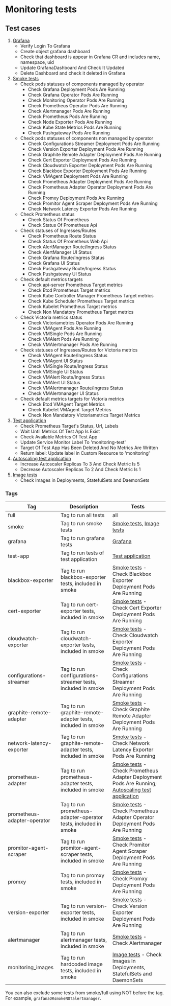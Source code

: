 # Monitoring tests

## Test cases

1. [Grafana](test/robot-tests/src/tests/grafana)
   * Verify Login To Grafana
   * Create object grafana dashboard
   * Check that dashboard is appear in Grafana CR and includes name, namespace, uid
   * Update GrafanaDashboard And Check It Updated
   * Delete Dashboard and check it deleted in Grafana
2. [Smoke tests](test/robot-tests/src/tests/simple-test)
   * Check pods statuses of components managed by operator
      * Check Grafana Deployment Pods Are Running
      * Check Grafana Operator Pods Are Running
      * Check Monitoring Operator Pods Are Running
      * Check Prometheus Operator Pods Are Running
      * Check Alertmanager Pods Are Running
      * Check Prometheus Pods Are Running
      * Check Node Exporter Pods Are Running
      * Check Kube State Metrics Pods Are Running
      * Check Pushgateway Pods Are Running
   * Check pods statuses of components non managed by operator
      * Check Configurations Streamer Deployment Pods Are Running
      * Check Version Exporter Deployment Pods Are Running
      * Check Graphite Remote Adapter Deployment Pods Are Running
      * Check Cert Exporter Deployment Pods Are Running
      * Check Cloudwatch Exporter Deployment Pods Are Running
      * Check Blackbox Exporter Deployment Pods Are Running
      * Check VMAgent Deployment Pods Are Running
      * Check Prometheus Adapter Deployment Pods Are Running
      * Check Prometheus Adapter Operator Deployment Pods Are Running
      * Check Promxy Deployment Pods Are Running
      * Check Promitor Agent Scraper Deployment Pods Are Running
      * Check Network Latency Exporter Pods Are Running
   * Check Prometheus status
      * Check Status Of Prometheus
      * Check Status Of Prometheus Api
   * Check statuses of Ingresses/Routes
      * Check Prometheus Route Status
      * Check Status Of Prometheus Web Api
      * Check AlertManager Route/Ingress Status
      * Check AlertManager UI Status
      * Check Grafana Route/Ingress Status
      * Check Grafana UI Status
      * Check Pushgateway Route/Ingress Status
      * Check Pushgateway UI Status
   * Check default metrics targets
      * Check api-server Prometheus Target metrics
      * Check Etcd Prometheus Target metrics
      * Check Kube Controller Manager Prometheus Target metrics
      * Check Kube Scheduler Prometheus Target metrics
      * Check Kubelet Prometheus Target metrics
      * Check Non Mandatory Prometheus Target metrics
   * Check Victoria metrics status
      * Check Victoriametrics Operator Pods Are Running
      * Check VMAgent Pods Are Running
      * Check VMSingle Pods Are Running
      * Check VMAlert Pods Are Running
      * Check VMAlertmanager Pods Are Running
   * Check statuses of Ingresses/Routes for Victoria metrics
      * Check VMAgent Route/Ingress Status
      * Check VMAgent UI Status
      * Check VMSingle Route/Ingress Status
      * Check VMSingle UI Status
      * Check VMAlert Route/Ingress Status
      * Check VMAlert UI Status
      * Check VMAlertmanager Route/Ingress Status
      * Check VMAlertmanager UI Status
   * Check default metrics targets for Victoria metrics
      * Check Etcd VMAgent Target Metrics
      * Check Kubelet VMAgent Target Metrics
      * Check Non Mandatory Victoriametrics Target Metrics
3. [Test application](test/robot-tests/src/tests/test-app)
   * Check Prometheus Target's Status, Url, Labels
   * Wait Until Metrics Of Test App Is Exist
   * Check Available Metrics Of Test App
   * Update Service Monitor Label To 'monitoring-test'
   * Target Of Test App Has Been Deleted And No Metrics Are Written
   * Return label: Update label in Custom Resource to 'monitoring'
4. [Autoscaling test application](test/robot-tests/src/tests/adapter)
   * Increase Autoscaler Replicas To 3 And Check Metric Is 5
   * Decrease Autoscaler Replicas To 2 And Check Metric Is 1
5. [Image tests](test/robot-tests/src/tests/image-tests)
   * Check Images in Deployments, StatefulSets and DaemonSets

### Tags

<!-- markdownlint-disable line-length -->
| Tag                         | Description                                                     | Tests                                                                                                                                                                                  |
| --------------------------- | --------------------------------------------------------------- | -------------------------------------------------------------------------------------------------------------------------------------------------------------------------------------- |
| full                        | Tag to run all tests                                            | all                                                                                                                                                                                    |
| smoke                       | Tag to run smoke tests                                          | [Smoke tests](test/robot-tests/src/tests/simple-test), [Image tests](test/robot-tests/src/tests/image-tests)                                                                     |
| grafana                     | Tag to run grafana tests                                        | [Grafana](test/robot-tests/src/tests/grafana)                                                                                                                                       |
| test-app                    | Tag to run tests of test application                            | [Test application](test/robot-tests/src/tests/test-app)                                                                                                                             |
| blackbox-exporter           | Tag to run blackbox-exporter tests, included in smoke           | [Smoke tests](test/robot-tests/src/tests/simple-test) - Check Blackbox Exporter Deployment Pods Are Running                                                                         |
| cert-exporter               | Tag to run cert-exporter tests, included in smoke               | [Smoke tests](test/robot-tests/src/tests/simple-test) - Check Cert Exporter Deployment Pods Are Running                                                                             |
| cloudwatch-exporter         | Tag to run cloudwatch-exporter tests, included in smoke         | [Smoke tests](test/robot-tests/src/tests/simple-test) - Check Cloudwatch Exporter Deployment Pods Are Running                                                                       |
| configurations-streamer     | Tag to run configurations-streamer tests, included in smoke     | [Smoke tests](test/robot-tests/src/tests/simple-test) - Check Configurations Streamer Deployment Pods Are Running                                                                   |
| graphite-remote-adapter     | Tag to run graphite-remote-adapter tests, included in smoke     | [Smoke tests](test/robot-tests/src/tests/simple-test) - Check Graphite Remote Adapter Deployment Pods Are Running                                                                   |
| network-latency-exporter    | Tag to run graphite-remote-adapter tests, included in smoke     | [Smoke tests](test/robot-tests/src/tests/simple-test) - Check Network Latency Exporter Pods Are Running                                                                             |
| prometheus-adapter          | Tag to run prometheus-adapter  tests, included in smoke         | [Smoke tests](test/robot-tests/src/tests/simple-test) - Check Prometheus Adapter Deployment Pods Are Running; [Autoscaling test application](test/robot-tests/src/tests/adapter) |
| prometheus-adapter-operator | Tag to run prometheus-adapter-operator tests, included in smoke | [Smoke tests](test/robot-tests/src/tests/simple-test) - Check Prometheus Adapter Operator Deployment Pods Are Running                                                               |
| promitor-agent-scraper      | Tag to run promitor-agent-scraper tests, included in smoke      | [Smoke tests](test/robot-tests/src/tests/simple-test) - Check Promitor Agent Scraper Deployment Pods Are Running                                                                    |
| promxy                      | Tag to run promxy tests, included in smoke                      | [Smoke tests](test/robot-tests/src/tests/simple-test) - Check Promxy Deployment Pods Are Running                                                                                    |
| version-exporter            | Tag to run version-exporter tests, included in smoke            | [Smoke tests](test/robot-tests/src/tests/simple-test) - Check Version Exporter Deployment Pods Are Running                                                                          |
| alertmanager                | Tag to run alertmanager tests, included in smoke                | [Smoke tests](test/robot-tests/src/tests/simple-test) - Check Alertmanager                                                                                                          |
| monitoring_images           | Tag to run hardcoded image tests, included in smoke             | [Image tests](test/robot-tests/src/tests/image-tests) - Check Images In Deployments, StatefulSets and DaemonSets                                                                    |
<!-- markdownlint-enable line-length -->

You can also exclude some tests from smoke/full using NOT before the tag. For example, `grafanaORsmokeNOTalertmanager`.
